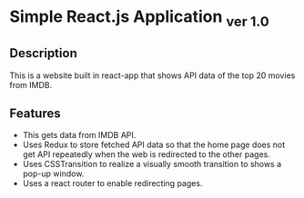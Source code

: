 # Simple React.js Application <sub>ver 1.0</sub>

## Description
This is a website built in react-app that shows API data of the top 20 movies from IMDB.

## Features
  - This gets data from IMDB API.
  - Uses Redux to store fetched API data so that the home page does not get API repeatedly when the web is redirected to the other pages.
  - Uses CSSTransition to realize a visually smooth transition to shows a pop-up window.
  - Uses a react router to enable redirecting pages.